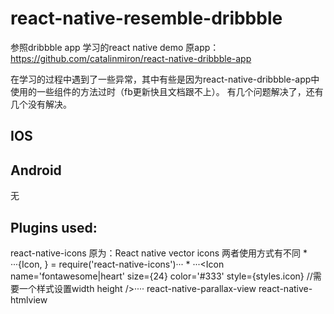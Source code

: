 # react-native-resemble-dribbble
参照dribbble app 学习的react native demo
原app：https://github.com/catalinmiron/react-native-dribbble-app

  在学习的过程中遇到了一些异常，其中有些是因为react-native-dribbble-app中使用的一些组件的方法过时（fb更新快且文档跟不上）。
  有几个问题解决了，还有几个没有解决。
## IOS

## Android 
  无
  
## Plugins used:
  react-native-icons 原为：React native vector icons 两者使用方式有不同
      * ···{Icon, } = require('react-native-icons')···
      * ···<Icon
                name='fontawesome|heart'
                size={24}
                color='#333'
                style={styles.icon} //需要一个样式设置width height
              />····
  react-native-parallax-view
  react-native-htmlview

